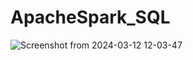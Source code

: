 # ApacheSpark_SQL


![Screenshot from 2024-03-12 12-03-47](https://github.com/DeryaKorkmaz/Apache-Spark-SQL/assets/29945959/7c4ea8f4-0471-4090-8c85-ff5b6e2da133)
